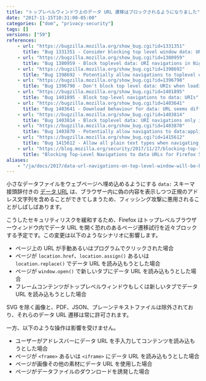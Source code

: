 ```yaml
---
title: "トップレベルウィンドウ上のデータ URL 遷移はブロックされるようになりました"
date: "2017-11-15T10:31:00-05:00"
categories: ["dom", "privacy-security"]
tags: []
versions: ["59"]
references:
    - url: "https://bugzilla.mozilla.org/show_bug.cgi?id=1331351"
      title: "Bug 1331351 - Consider blocking top level window data: URIs"
    - url: "https://bugzilla.mozilla.org/show_bug.cgi?id=1380959"
      title: "Bug 1380959 - Block toplevel data: URI navigations in Nightly and early Beta"
    - url: "https://bugzilla.mozilla.org/show_bug.cgi?id=1398692"
      title: "Bug 1398692 - Potentially allow navigations to toplevel data: PDFs"
    - url: "https://bugzilla.mozilla.org/show_bug.cgi?id=1396798"
      title: "Bug 1396798 - Don't block top level data: URIs when loading an image"
    - url: "https://bugzilla.mozilla.org/show_bug.cgi?id=1401895"
      title: "Bug 1401895 - Block top-level navigations to data: URIs"
    - url: "https://bugzilla.mozilla.org/show_bug.cgi?id=1403641"
      title: "Bug 1403641 - Download behaviour for data: URL seems different in FF57 compared to 55"
    - url: "https://bugzilla.mozilla.org/show_bug.cgi?id=1403814"
      title: "Bug 1403814 - Block toplevel data: URI navigations only if openend in the browser"
    - url: "https://bugzilla.mozilla.org/show_bug.cgi?id=1403870"
      title: "Bug 1403870 - Potentially allow navigations to data:application/json"
    - url: "https://bugzilla.mozilla.org/show_bug.cgi?id=1415612"
      title: "Bug 1415612 - Allow all plain text types when navigating top-level data URIs"
    - url: "https://blog.mozilla.org/security/2017/11/27/blocking-top-level-navigations-data-urls-firefox-58/"
      title: "Blocking Top-Level Navigations to data URLs for Firefox 58"
aliases:
    - "/ja/docs/2017/data-url-navigations-on-top-level-window-will-be-blocked/"
---
```

小さなデータファイルをウェブページへ埋め込めるようにする `data:` スキーマ接頭辞付きの [データ URL](https://developer.mozilla.org/en-US/docs/Web/HTTP/Basics_of_HTTP/Data_URIs) は、ブラウザー内に偽の内容を表示しつつ正規のアドレス文字列を含めることができてしまうため、フィッシング攻撃に悪用されることがしばしばあります。

こうしたセキュリティリスクを緩和するため、Firefox はトップレベルブラウザーウィンドウ内でデータ URL を開く恐れのあるページ遷移試行を近々ブロックする予定です。この変更は以下のようなシナリオに影響します。

* ページ上の URL が手動あるいはプログラムでクリックされた場合
* ページが `location.href`、`location.assign()` あるいは `location.replace()` でデータ URL を読み込もうとした場合
* ページが `window.open()` で新しいタブにデータ URL を読み込もうとした場合
* フレームコンテンツがトップレベルウィンドウもしくは新しいタブでデータ URL を読み込もうとした場合

SVG を除く画像と、PDF、JSON、プレーンテキストファイルは除外されており、それらのデータ URL 遷移は常に許可されます。

一方、以下のような操作は影響を受けません。

* ユーザーがアドレスバーにデータ URL を手入力してコンテンツを読み込もうとした場合
* ページが `<frame>` あるいは `<iframe>` にデータ URL を読み込もうとした場合
* ページが画像その他の素材にデータ URL を使用した場合
* ページがデータファイルのダウンロードを誘発した場合

